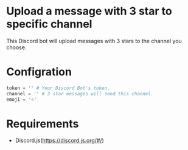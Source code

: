 # Upload a message with 3 star to specific channel
This Discord bot will upload messages with 3 stars to the channel you choose.

# Configration

```py
token = '' # Your Discord Bot's token.
channel = '' # 3 star messages will send this channel.
emoji = '⭐'
```

# Requirements

- Discord.js(https://discord.js.org/#/)
